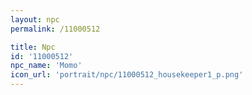 ```yaml
---
layout: npc
permalink: /11000512

title: Npc
id: '11000512'
npc_name: 'Momo'
icon_url: 'portrait/npc/11000512_housekeeper1_p.png'
---
```

